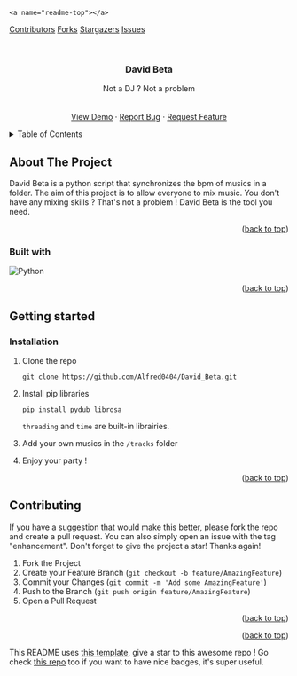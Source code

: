 <!-- Improved compatibility of back to top link: See: https://github.com/othneildrew/Best-README-Template/pull/73 -->

`<a name="readme-top"></a>`

<!--
*** Thanks for checking out the Best-README-Template. If you have a suggestion
*** that would make this better, please fork the repo and create a pull request
*** or simply open an issue with the tag "enhancement".
*** Don't forget to give the project a star!
*** Thanks again! Now go create something AMAZING! :D
-->

<!-- PROJECT SHIELDS -->

<!--
*** I'm using markdown "reference style" links for readability.
*** Reference links are enclosed in brackets [ ] instead of parentheses ( ).
*** See the bottom of this document for the declaration of the reference variables
*** for contributors-url, forks-url, etc. This is an optional, concise syntax you may use.
*** https://www.markdownguide.org/basic-syntax/#reference-style-links
-->

[Contributors][contributors-url]
[Forks][forks-url]
[Stargazers][stars-url]
[Issues][issues-url]

<!-- PROJECT LOGO -->

<br />
<div align="center">

<h3 align="center">David Beta</h3>

<p align="center">
    Not a DJ ? Not a problem
    <br />
    <br />
    <br />
    <a href="https://github.com/Alfred0404/David_Beta">View Demo</a>
    ·
    <a href="https://github.com/Alfred0404/David_Beta/issues">Report Bug</a>
    ·
    <a href="https://github.com/Alfred0404/David_Beta/issues">Request Feature</a>
  </p>
</div>

<!-- TABLE OF CONTENTS -->

<details>
  <summary>Table of Contents</summary>
  <ol>
    <li>
      <a href="#about-the-project">About The Project</a>
      <ul>
        <li><a href="#built-with">Built With</a></li>
      </ul>
    </li>
    <li>
      <a href="#getting-started">Getting Started</a>
      <ul>
        <li><a href="#installation">Installation</a></li>
      </ul>
    </li>
    <li><a href="#contributing">Contributing</a></li>
    <li><a href="#contact">Contact</a></li>
  </ol>
</details>

<!-- ABOUT THE PROJECT -->

## About The Project

David Beta is a python script that synchronizes the bpm of musics in a folder. The aim of this project is to allow everyone to mix music.
You don't have any mixing skills ? That's not a problem ! David Beta is the tool you need.

<p align="right">(<a href="#readme-top">back to top</a>)</p>

### Built with

![Python](https://img.shields.io/badge/python-3670A0?style=for-the-badge&logo=python&logoColor=ffdd54)

<p align="right">(<a href="#readme-top">back to top</a>)</p>

## Getting started

### Installation

1. Clone the repo
   ```
   git clone https://github.com/Alfred0404/David_Beta.git
   ```
2. Install pip libraries
   ```
   pip install pydub librosa
   ```

   `threading` and `time` are built-in librairies.
3. Add your own musics in the `/tracks` folder
4. Enjoy your party !

<p align="right">(<a href="#readme-top">back to top</a>)</p>

## Contributing

If you have a suggestion that would make this better, please fork the repo and create a pull request. You can also simply open an issue with the tag "enhancement".
Don't forget to give the project a star! Thanks again!

1. Fork the Project
2. Create your Feature Branch (`git checkout -b feature/AmazingFeature`)
3. Commit your Changes (`git commit -m 'Add some AmazingFeature'`)
4. Push to the Branch (`git push origin feature/AmazingFeature`)
5. Open a Pull Request

<p align="right">(<a href="#readme-top">back to top</a>)</p>

<!-- CONTACT -->

<p align="right">(<a href="#readme-top">back to top</a>)</p>

This README uses [this template](https://github.com/othneildrew/Best-README-Template), give a star to this awesome repo !
Go check [this repo](https://github.com/Ileriayo/markdown-badges) too if you want to have nice badges, it's super useful.

<!-- MARKDOWN LINKS & IMAGES -->

<!-- https://www.markdownguide.org/basic-syntax/#reference-style-links -->

[contributors-shield]: https://img.shields.io/github/contributors/Alfred0404/David_Beta.svg?style=for-the-badge
[contributors-url]: https://github.com/Alfred0404/David_Beta/graphs/contributors
[forks-shield]: https://img.shields.io/github/forks/Alfred0404/David_Beta.svg?style=for-the-badge
[forks-url]: https://github.com/Alfred0404/David_Beta/network/members
[stars-shield]: https://img.shields.io/github/stars/Alfred0404/David_Beta.svg?style=for-the-badge
[stars-url]: https://github.com/Alfred0404/David_Beta/stargazers
[issues-shield]: https://img.shields.io/github/issues/Alfred0404/David_Beta.svg?style=for-the-badge
[issues-url]: https://github.com/Alfred0404/David_Beta/issues
